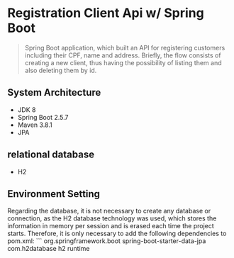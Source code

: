 <h1> Registration Client Api w/ Spring Boot </h1>

> Spring Boot application, which built an API for registering customers including their CPF, name and address. Briefly, the flow consists of creating a new client, thus having the possibility of listing them and also deleting them by id.

<h2> System Architecture </h2>
<ul>
<li>JDK 8</li>
<li>Spring Boot 2.5.7</li>
<li>Maven 3.8.1</li>
<li>JPA</li>
</ul>

<h2>relational database</h2>
<ul>
<li>H2</li>
</ul>

<h2>Environment Setting</h2>
Regarding the database, it is not necessary to create any database or connection, as the H2 database technology was used, which stores the information in memory per session and is erased each time the project starts. Therefore, it is only necessary to add the following dependencies to pom.xml:
```
    <dependency>
          <groupId>org.springframework.boot</groupId>
          <artifactId>spring-boot-starter-data-jpa</artifactId>
        </dependency>
        <dependency>
          <groupId>com.h2database</groupId>
          <artifactId>h2</artifactId>
          <scope>runtime</scope>
        </dependency>

```

